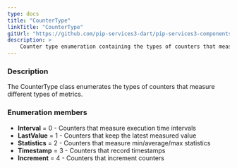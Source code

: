 ```yaml
---
type: docs
title: "CounterType"
linkTitle: "CounterType"
gitUrl: "https://github.com/pip-services3-dart/pip-services3-components-dart"
description: >
    Counter type enumeration containing the types of counters that measure different types of metrics.
---
```


### Description

The CounterType class enumerates the types of counters that measure different types of metrics.

### Enumeration members

- **Interval** = 0 - Counters that measure execution time intervals
- **LastValue** = 1 - Counters that keep the latest measured value
- **Statistics** = 2 - Counters that measure min/average/max statistics
- **Timestamp** = 3 - Counters that record timestamps
- **Increment** = 4 - Counters that increment counters

</span>
